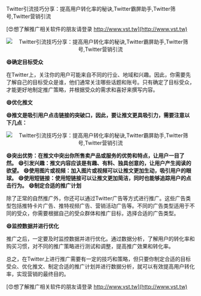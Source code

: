 Twitter引流技巧分享：提高用户转化率的秘诀,Twitter霸屏助手,Twitter筛号,Twitter营销引流

[😍想了解推广相关软件的朋友请登录 http://www.vst.tw](http://www.vst.tw)

 <center><img src="https://vst.tw/MP4/tuiguang/png/4.png" alt="Twitter引流技巧分享：提高用户转化率的秘诀,Twitter霸屏助手,Twitter筛号,Twitter营销引流"></center>

**😄确定目标受众**

在Twitter上，关注你的用户可能来自不同的行业、地域和兴趣。因此，你需要先了解自己的目标受众是谁，他们通常关注哪些话题和账号。只有确定了目标受众，才能更好地制定推广策略，并根据受众的需求和喜好来撰写内容。

**😄优化推文**

**😄推文是吸引用户点击链接的突破口，因此，要让推文更具吸引力，需要注意以下几点：**

 <center><img src="https://vst.tw/MP4/tuiguang/png/2.png" alt="Twitter引流技巧分享：提高用户转化率的秘诀,Twitter霸屏助手,Twitter筛号,Twitter营销引流"></center>

**😄突出优势：在推文中突出你所售卖产品或服务的优势和特点，让用户一目了然。**
**😄引发兴趣：推文内容应该是有趣、有料、独具创意的，让用户产生阅读的欲望。**
**😄使用图片或视频：加入图片或视频可以让推文更加生动，吸引用户的眼球。**
**😄使用短链接：使用短链接可以让推文更加简洁，同时也能够追踪用户的点击行为。**
**😄制定合适的推广计划**

除了正常的自然推广外，你还可以通过Twitter广告等方式进行推广。这些广告类型包括推特卡片广告、推特视频广告、营销活动广告等。不同的广告类型适用于不同的受众，你需要根据自己的受众群体和推广目标，选择合适的广告类型。

**😄监控数据并进行优化**

推广之后，一定要及时监控数据并进行优化。通过数据分析，了解用户的转化率和购买习惯，对不同的推广策略进行测试和调整，提高推广效果和转化率。

总之，在Twitter上进行推广需要有一定的技巧和策略，但只要你制定合适的目标受众、优化推文、制定合适的推广计划并进行数据分析，就可以有效提高用户转化率，实现营销的最终目的。

[😍想了解推广相关软件的朋友请登录 http://www.vst.tw](http://www.vst.tw)



